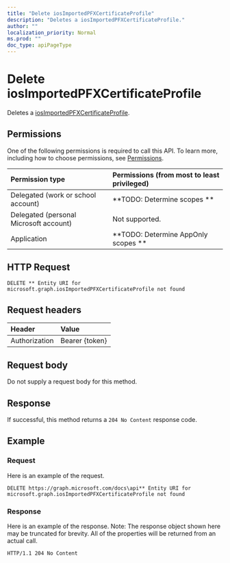 ```yaml
---
title: "Delete iosImportedPFXCertificateProfile"
description: "Deletes a iosImportedPFXCertificateProfile."
author: ""
localization_priority: Normal
ms.prod: ""
doc_type: apiPageType
---
```


# Delete iosImportedPFXCertificateProfile

Deletes a [iosImportedPFXCertificateProfile](../resources/iosimportedpfxcertificateprofile.md).

## Permissions
One of the following permissions is required to call this API. To learn more, including how to choose permissions, see [Permissions](/concepts/permissions-reference.md).

|Permission type|Permissions (from most to least privileged)|
|:---|:---|
|Delegated (work or school account)|**TODO: Determine scopes **|
|Delegated (personal Microsoft account)|Not supported.|
|Application|**TODO: Determine AppOnly scopes **|

## HTTP Request
<!-- {
  "blockType": "ignored"
}
-->
``` http
DELETE ** Entity URI for microsoft.graph.iosImportedPFXCertificateProfile not found
```

## Request headers
|Header|Value|
|:---|:---|
|Authorization|Bearer {token}|

## Request body
Do not supply a request body for this method.

## Response
If successful, this method returns a `204 No Content` response code.

## Example

### Request
Here is an example of the request.
<!-- {
  "blockType": "request",
  "name": "delete_iosimportedpfxcertificateprofile"
}
-->
``` http
DELETE https://graph.microsoft.com/docs\api** Entity URI for microsoft.graph.iosImportedPFXCertificateProfile not found
```

### Response
Here is an example of the response. Note: The response object shown here may be truncated for brevity. All of the properties will be returned from an actual call.
<!-- {
  "blockType": "response",
  "truncated": true
}
-->
``` http
HTTP/1.1 204 No Content
```

